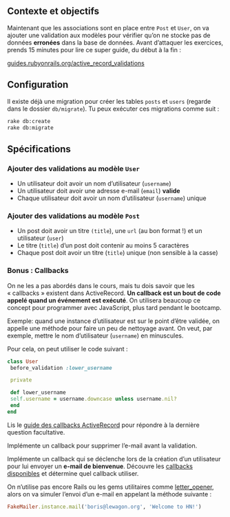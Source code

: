 ## Contexte et objectifs

Maintenant que les associations sont en place entre `Post` et `User`, on
va ajouter une validation aux modèles pour vérifier qu’on ne stocke pas
de données **erronées** dans la base de données. Avant d’attaquer les
exercices, prends 15 minutes pour lire ce super guide, du début à la
fin :

[guides.rubyonrails.org/active_record_validations](http://guides.rubyonrails.org/active_record_validations.html)

## Configuration

Il existe déjà une migration pour créer les tables `posts` et `users`
(regarde dans le dossier `db/migrate`). Tu peux exécuter ces migrations
comme suit :

```bash
rake db:create
rake db:migrate
```

## Spécifications

### Ajouter des validations au modèle `User`

-   Un utilisateur doit avoir un nom d’utilisateur (`username`)
-   Un utilisateur doit avoir une adresse e-mail (`email`)
    **valide**
-   Chaque utilisateur doit avoir un nom d’utilisateur (`username`)
    unique

### Ajouter des validations au modèle `Post`

-   Un post doit avoir un titre `(title`), une `url` (au bon format !)
    et un utilisateur (`user`)
-   Le titre (`title`) d’un post doit contenir au moins 5 caractères
-   Chaque post doit avoir un titre (`title`) unique (non sensible à la
    casse)

### Bonus : Callbacks

On ne les a pas abordés dans le cours, mais tu dois savoir que les
« callbacks » existent dans ActiveRecord. **Un callback est un bout de
code appelé quand un événement est exécuté**. On utilisera beaucoup ce
concept pour programmer avec JavaScript, plus tard pendant le bootcamp.

Exemple: quand une instance d’utilisateur est sur le point d’être
validée, on appelle une méthode pour faire un peu de nettoyage avant. On
veut, par exemple, mettre le nom d’utilisateur (`username`) en
minuscules.

Pour cela, on peut utiliser le code suivant :

```ruby
class User
 before_validation :lower_username

 private

 def lower_username
 self.username = username.downcase unless username.nil?
 end
end
```

Lis le [guide des callbacks
ActiveRecord](http://guides.rubyonrails.org/active_record_callbacks.html)
pour répondre à la dernière question facultative.

Implémente un callback pour supprimer l’e-mail avant la validation.

Implémente un callback qui se déclenche lors de la création d’un
utilisateur pour lui envoyer un **e-mail de bienvenue**. Découvre
les [callbacks
disponibles](http://guides.rubyonrails.org/active_record_callbacks.html#available-callbacks)
et détermine quel callback utiliser.

On n’utilise pas encore Rails ou les gems utilitaires comme
[letter_opener](https://github.com/ryanb/letter_opener), alors on va
simuler l’envoi d’un e-mail en appelant la méthode suivante :

```ruby
FakeMailer.instance.mail('boris@lewagon.org', 'Welcome to HN!')
```
